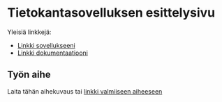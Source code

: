 # Tietokantasovelluksen esittelysivu

Yleisiä linkkejä:

* [Linkki sovellukseeni](https://nooramar.users.cs.helsinki.fi/tsoha)
* [Linkki dokumentaatiooni](https://github.com/7rxyk/Tsoha-Bootstrap/blob/master/doc/dokumentaatio.pdf)

## Työn aihe

Laita tähän aihekuvaus tai [linkki valmiiseen aiheeseen](http://advancedkittenry.github.io/suunnittelu_ja_tyoymparisto/aiheet/Muistilista.html) 
